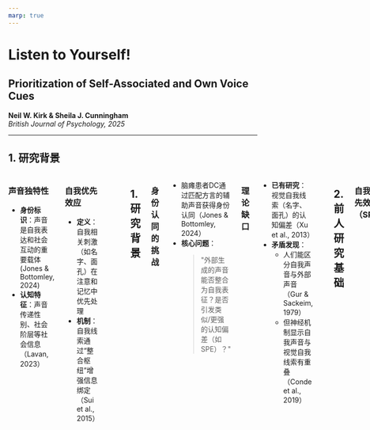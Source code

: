 ```yaml
---
marp: true
---
```



<!-- 标题页：纯文本保证可编辑性 -->
# **Listen to Yourself!**  
## Prioritization of Self-Associated and Own Voice Cues  
**Neil W. Kirk & Sheila J. Cunningham**  
*British Journal of Psychology, 2025*  

---

## 1. 研究背景  
<div class="columns">

<div>

### **声音独特性**  
- **身份标识**：声音是自我表达和社会互动的重要载体(Jones & Bottomley, 2024)
- **认知特征**：声音传递性别、社会阶层等社会信息（Lavan, 2023）
</div>

<div>

### **自我优先效应**  
- **定义**：自我相关刺激（如名字、面孔）在注意和记忆中优先处理
- **机制**：自我线索通过“整合枢纽”增强信息绑定（Sui et al., 2015）

</div>
<div>

</div>

<style>
.columns {
  display: grid;
  grid-template-columns: repeat(2,1fr);
  gap: 3rem;
}
</style>

---

<!-- 研究背景与核心问题 -->
## 1. 研究背景  
### **身份认同的挑战**  
- 脑瘫患者DC通过匹配方言的辅助声音获得身份认同（Jones & Bottomley, 2024）  
- **核心问题**：  
  > "外部生成的声音能否整合为自我表征？是否引发类似/更强的认知偏差（如SPE）？"  

### **理论缺口**  
- **已有研究**：视觉自我线索（名字、面孔）的认知偏差（Xu et al., 2013）  
- **矛盾发现**：  
  - 人们能区分自我声音与外部声音（Gur & Sackeim, 1979）  
  - 但神经机制显示自我声音与视觉自我线索有重叠（Conde et al., 2019）  

---

<!-- 前人研究基础 -->
## 2. 前人研究基础  
### **自我优先效应（SPE）**  
- **经典范式**：形状-标签匹配任务（Sui et al., 2012）  
  
  - 自我关联形状：反应更快、更准确  
 
- **声音SPE的突破**（Payne et al., 2021）：  
  - 外部声音（非本人）可引发SPE  
  - 性别匹配未增强效应（可能因任务无关性）  

---



<!-- 当前研究创新 -->
## 3. 当前研究创新  
### **科学问题**  
- **Q1**：与自我更匹配的声音（口音/音色）是否增强SPE？  
- **Q2**：真实自我声音 vs. 临时分配的外部声音，何者优先级更高？  

### **实验设计亮点**  
| 实验 | 目标 | 创新性 |  
|------|------|--------|  
| **Exp1** | 复现外部声音SPE | 开放科学预注册 |  
| **Exp2** | 对比真实自我声音 vs. 临时分配声音 | 揭示"任务目标压制长期自我线索" |  


---
<!-- 实验1 -->
# 实验一 
## 研究背景

- 该实验是对 Payne et al. (2021) 实验 1 的近似复制。
- 研究使用语音匹配任务，将三种未知的外部生成自然语音分配给 **自我（Self）、朋友（Friend）、陌生人（Stranger）** 这三个身份标签。
- 主要区别：使用 **苏格兰口音**（而非英国口音）作为语音材料，以提高方言的多样性和研究的普遍性（Kirk, 2023）。

---

## 实验假设

- **听觉自我优先效应（Auditory SPE）**：
  - 受试者对标记为 **“你”（Self）** 的语音反应时间更快，识别准确率更高。
  - 对比条件：**“朋友”（Friend） 和 “陌生人”（Stranger）**。
- 为确保一致性，实验使用 **匹配受试者社交类别的语音**，即：
  - **男性苏格兰受试者**
  - **男性苏格兰口音的语音材料**

---

## 研究方法 - 受试者 & 设计

- **受试者：**
  - 目标样本量：**35 名男性（M = 30.8岁, SD = 7.0, 范围 = 18-40）**
  - 受试者通过 **Prolific** 招募，筛选标准：
    - **年龄：18-40岁**
    - **性别：男性**
    - **国籍：苏格兰**
    - **母语：英语单语者**
    - **无听力障碍**
    - **Prolific 评分：99-100**
---

- **实验设计：**  
  - 采用 **重复测量设计**，所有受试者完成所有条件：
    - **试次类型（匹配 / 不匹配）**
    - **语音身份（自我 / 朋友 / 陌生人）**

---
<!-- 实验2 -->
# 实验二 
## 研究方法 - 材料

- **实验材料来源：**
  - Payne et al. (2021, Exp 1) 实验框架
  - 实验材料:https://app.gorilla.sc/openmaterials/45935
- **语音刺激：**
  - 由三名男性提供语音样本，语音内容：**“hello”**
  - **格式**：wav 文件，16-bit，48 kHz 采样率
  - 研究材料开放获取：https://app.gorilla.sc/openmaterials/740669
- **实验平台**：
  - **Gorilla Experiment Builder** (Anwyl-Irvine et al., 2019)

---

## 实验过程

### 1. 预实验：耳机测试
- 受试者需完成 Woods et al. (2017) 设计的 **耳机测试**：
  - 选择**音量最小的音调**，5/6 正确者可进入实验。

### 2. 语音匹配任务
- **实验任务版本**：6 种可能的语音身份分配组合
- **任务阶段：**
  1. **熟悉阶段（Familiarization Phase）**
  2. **测试阶段（Test Phase）**

---

### **熟悉阶段**

- 受试者 **被动听取** 12 次 **自我、朋友、陌生人** 语音
- 试次流程：
  1. **500ms 固定十字**（中央呈现）
  2. **3000ms 语音身份标签**（YOU / FRIEND / STRANGER）
  3. **500ms 后播放 500-600ms 语音刺激**
- **指引语**：
  - **“本实验中，你将听到三种不同的声音。其中之一代表‘你’，另一个代表‘朋友’，另一个代表‘陌生人’。”**
- **时长**：约 1 分钟，直接进入测试阶段

---

### **正式试次**

- **单个试次流程：**
  1. **500ms 固定十字**
  2. **500-600ms 语音刺激**
  3. **身份标签呈现（YOU / FRIEND / STRANGER）**
  4. **受试者按键判断匹配情况**
     - **左箭头（←）= “匹配”**
     - **右箭头（→）= “不匹配”**
  5. **反馈（500ms）**
     - ✅ 绿色对勾（正确）
     - ❌ 红色叉号（错误）
     - ⏳ Too Slow （超过100ms）

---
### **实验分析**
- **数据处理**：
  - 使用 **RStudio** 进行数据处理和可视化。
  - 主要R包：
    - `kableExtra`（表格展示）； `tidyverse`（数据整理）； `ggplot2` 和 `RColorBrewer`（数据可视化）
- **统计分析**：
  - **线性混合效应模型（LMM）**
  - 主要R包：
    - `lme4`（模型拟合）； `broom.mixed`（结果整理）； `afex`（统计分析）
  - **效应量计算**：
    - 使用 `effectsize` 计算Satterthwaite方法下的效应量。
    - 事后检验：`emmeans`（均值比较），`effsize`（Cohen’s D）。

---

### **反应时（RT）分析**
- **主要效应**：
  - 试次类型（Trial Type）：匹配（MATCH）快于不匹配（MISMATCH）。
  - 语音身份（Voice Identity）：
    - **自我（Self）** 语音的反应快于 **朋友（Friend）** 和 **陌生人（Stranger）**。
    - 朋友和陌生人之间无显著差异。
- **交互效应**：
  - 语音身份 × 试次类型 交互效应显著。
  - **匹配试次**：自我语音快于朋友和陌生人。
  - **不匹配试次**：语音身份间无显著差异。
- **结论**：SPE 在匹配试次中更明显，与视觉领域研究结果一致。

---

### **准确率（Accuracy）分析**
- **主要效应**：
  - 试次类型：匹配试次的准确率高于不匹配试次。
  - 语音身份：
    - 自我语音准确率 **高于** 朋友和陌生人。
    - 朋友 vs. 陌生人无显著差异。
- **交互效应**：
  - **未达到显著水平**，说明SPE在准确率上的作用不依赖试次类型。
- **结论**：
  - 结果与Payne et al. (2021) 一致，**SPE在语音匹配任务中存在**。
  - 匹配试次的SPE效应比不匹配试次更显著。

---

## 研究结论
- 语音匹配任务中存在**稳健的自我优先效应（SPE）**。
- SPE 在 **匹配试次（Match Trials）** 中表现更明显。
- 结果**成功复现** Payne et al. (2021) 的研究。
- **未来方向**：
  - 探索 **自我语音 vs. 外部自我指派语音** 的区别。
  - 结合EEG/fMRI研究神经机制。

# 研究总结

- 该实验基于 Payne et al. (2021) **验证语音匹配任务中的自我优先效应**。
- 受试者：
  - 仅限**单语男性苏格兰受试者**
- 主要发现：
  - 受试者对 **自我身份的语音** 反应更快，准确率更高
  - 进一步验证了 **听觉自我优先效应（Auditory SPE）**
- **数据分析 & 未来研究方向**
  - 分析不同身份类别对语音识别的影响
  - 进一步探索 **方言、文化背景** 对自我优先效应的调节作用

---

# **实验 1 vs. 实验 2**
## **SPE 强度对比**
| 实验 | "自我" 声音类型 | 反应时间 (RT) | 准确率 (ACC) |
|------|--------------|--------------|-------------|
| 实验 1 | 外部声音 (分配为 "自我") | **较快** | **较高** |
| 实验 2 | 真实自我声音 | **最快** | **最高** |

- **实验 1** 说明外部声音可以引发 SPE，但…
- **实验 2** 说明 **真实自我声音的 SPE 更强**。

---

# **研究结论**
## **研究发现**
1. **语音匹配任务存在自我优先化效应（SPE）**。
2. **外部分配的“自我”声音可引发 SPE，但强度不及真实自我声音**。
3. **真实自我声音比外部声音更具优先权**，表明语音自我识别的特殊性。

## **理论意义**
- 自我相关信息的处理不仅限于视觉领域，还包括语音领域。
- 真实的自我声音比外部赋予的 "自我" 具有更高的认知优先权。

---

# **研究结论**
## **应用与未来研究**
### **应用**
- 语音助手、虚拟助手可考虑采用 **更符合用户本人的声音** 以增强交互体验。
- 语音合成技术可利用 **个性化声音** 提升用户身份认同感。

### **未来研究方向**
1. **不同文化和语言背景** 下的语音 SPE 是否一致？
2. **语音与其他自我相关信息**（如面部、名字）结合的优先级如何？
3. 探索其他感官通道（如 **触觉、气味**）中的自我优先化效应。

---
<!-- 理论贡献与应用 -->
## 4. 理论贡献  
### **关键发现**  
- **动态自我表征**：  
  > "临时任务目标可压制固有自我声音的优先级"（Cunningham et al., 2022）  
- **应用价值**：  
  - AI语音个性化设计（辅助设备、数字人）  
  - 身份认同障碍干预（如失语症患者）  

---

<!-- 总结与启示 -->
## 5. 总结  

- **核心结论**：  
  1. 外部声音可被认知为"自我"并引发SPE  
  2. 任务目标 > 长期自我线索的优先级  
- **未来方向**：  
  - 多模态自我线索（声音+视觉）交互  
  - 跨文化差异（方言/口音的影响）  



